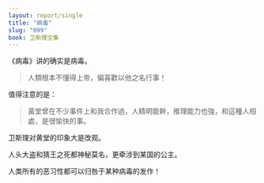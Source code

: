 ```yaml
---
layout: report/single
title: "病毒"
slug: "099"
book: 卫斯理全集
---
```


《病毒》讲的确实是病毒。

>人類根本不懂得上帝，偏喜歡以他之名行事！

值得注意的是：

>黃堂曾在不少事件上和我合作過，人精明能幹，推理能力也強，和這種人相處，是很愉快的事。

卫斯理对黄堂的印象大是改观。

人头大盗和猜王之死都神秘莫名，更牵涉到某国的公主。

人类所有的恶习性都可以归咎于某种病毒的发作！
